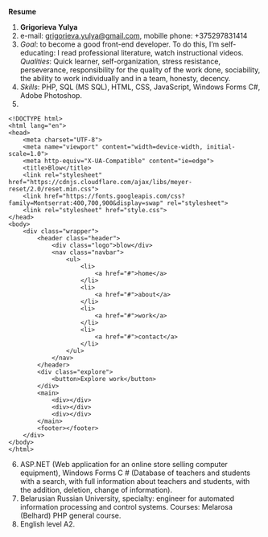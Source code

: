 **Resume**
1. **Grigorieva Yulya**
2. e-mail: <grigorieva.yulya@gmail.com>, mobille phone: +375297831414
3. *Goal*: to become a good front-end developer.
To do this, I’m self-educating: I read professional literature, watch instructional videos.
*Qualities*: Quick learner, self-organization, stress resistance, perseverance, responsibility for the quality of the work done, sociability, the ability to work individually and in a team, honesty, decency.
4. *Skills*: PHP, SQL (MS SQL), HTML, CSS, JavaScript, Windows Forms C#, Adobe Photoshop.
5. 
```
<!DOCTYPE html>
<html lang="en">
<head>
    <meta charset="UTF-8">
    <meta name="viewport" content="width=device-width, initial-scale=1.0">
    <meta http-equiv="X-UA-Compatible" content="ie=edge">
    <title>Blow</title>
    <link rel="stylesheet" href="https://cdnjs.cloudflare.com/ajax/libs/meyer-reset/2.0/reset.min.css">
    <link href="https://fonts.googleapis.com/css?family=Montserrat:400,700,900&display=swap" rel="stylesheet">  
    <link rel="stylesheet" href="style.css">    
</head>
<body>
    <div class="wrapper">
        <header class="header">
            <div class="logo">blow</div>
            <nav class="navbar">
                <ul>
                    <li>
                        <a href="#">home</a>
                    </li>
                    <li>
                        <a href="#">about</a>
                    </li>
                    <li>
                        <a href="#">work</a>
                    </li>
                    <li>
                        <a href="#">contact</a>
                    </li>
                </ul>
            </nav>
        </header>        
        <div class="explore">
            <button>Explore work</button>
        </div>    
        <main>
            <div></div>
            <div></div>
            <div></div>
        </main>
        <footer></footer>    
    </div>     
</body>
</html>
```
6. ASP.NET (Web application for an online store selling computer equipment), Windows Forms C # (Database of teachers and students with a search, with full information about teachers and students, with the addition, deletion, change of information).
7. Belarusian Russian University, specialty: engineer for automated information processing and control systems.
Courses: Melarosa (Belhard) PHP general course.
8. English level A2.

